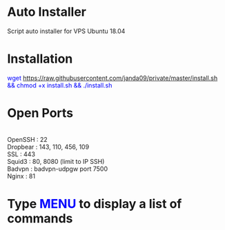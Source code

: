# Auto Installer

Script auto installer for VPS Ubuntu 18.04

# Installation

<font color='#0000FF'>wget https://raw.githubusercontent.com/janda09/private/master/install.sh && chmod +x install.sh && ./install.sh</font>

# Open Ports

<br>OpenSSH : 22
<br>Dropbear : 143, 110, 456, 109
<br>SSL : 443
<br>Squid3 : 80, 8080 (limit to IP SSH)
<br>Badvpn : badvpn-udpgw port 7500
<br>Nginx : 81

# Type <font color='#0000FF'>MENU</font> to display a list of commands
